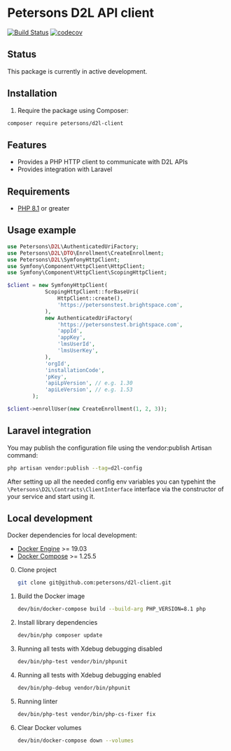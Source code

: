 # Petersons D2L API client

[![Build Status](https://github.com/petersons/d2l-client/workflows/Tests/badge.svg?branch=main)](https://github.com/petersons/d2l-client/actions)
[![codecov](https://codecov.io/gh/petersons/d2l-client/branch/main/graph/badge.svg?token=CVOQ23H1GE)](https://codecov.io/gh/petersons/d2l-client)

## Status

This package is currently in active development.

## Installation
1. Require the package using Composer:

```sh
composer require petersons/d2l-client
```

## Features

* Provides a PHP HTTP client to communicate with D2L APIs
* Provides integration with Laravel

## Requirements

* [PHP 8.1](https://www.php.net/releases/8_1_0.php) or greater

## Usage example

```php
use Petersons\D2L\AuthenticatedUriFactory;
use Petersons\D2L\DTO\Enrollment\CreateEnrollment;
use Petersons\D2L\SymfonyHttpClient;
use Symfony\Component\HttpClient\HttpClient;
use Symfony\Component\HttpClient\ScopingHttpClient;

$client = new SymfonyHttpClient(
            ScopingHttpClient::forBaseUri(
                HttpClient::create(),
                'https://petersonstest.brightspace.com',
            ),
            new AuthenticatedUriFactory(
                'https://petersonstest.brightspace.com',
                'appId',
                'appKey',
                'lmsUserId',
                'lmsUserKey',
            ),
            'orgId',
            'installationCode',
            'pKey',
            'apiLpVersion', // e.g. 1.30
            'apiLeVersion', // e.g. 1.53
        );

$client->enrollUser(new CreateEnrollment(1, 2, 3));
```

## Laravel integration

You may publish the configuration file using the vendor:publish Artisan command:

```bash
php artisan vendor:publish --tag=d2l-config
```

After setting up all the needed config env variables you can typehint
the `\Petersons\D2L\Contracts\ClientInterface` interface via the constructor of your service and start using it.

## Local development

Docker dependencies for local development:
- [Docker Engine](https://docs.docker.com/engine/) >= 19.03
- [Docker Compose](https://docs.docker.com/compose/) >= 1.25.5

0. Clone project
    ```bash
    git clone git@github.com:petersons/d2l-client.git
    ```

0. Build the Docker image
    ```bash
    dev/bin/docker-compose build --build-arg PHP_VERSION=8.1 php
    ```

0. Install library dependencies
    ```bash
    dev/bin/php composer update
    ```

0. Running all tests with Xdebug debugging disabled
    ```bash
    dev/bin/php-test vendor/bin/phpunit
    ```

0. Running all tests with Xdebug debugging enabled
    ```bash
    dev/bin/php-debug vendor/bin/phpunit
    ```

0. Running linter
    ```bash
    dev/bin/php-test vendor/bin/php-cs-fixer fix
    ```

0. Clear Docker volumes
    ```bash
    dev/bin/docker-compose down --volumes
    ```
